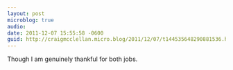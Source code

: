 ```yaml
---
layout: post
microblog: true
audio: 
date: 2011-12-07 15:55:58 -0600
guid: http://craigmcclellan.micro.blog/2011/12/07/t144535648290881536.html
---
```

Though I am genuinely thankful for both jobs.
